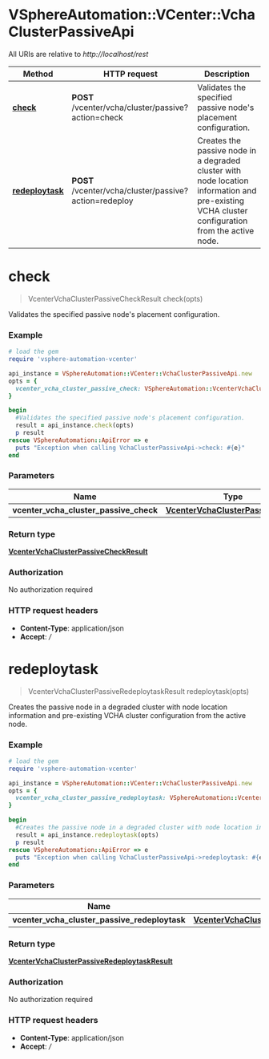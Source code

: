 # VSphereAutomation::VCenter::VchaClusterPassiveApi

All URIs are relative to *http://localhost/rest*

Method | HTTP request | Description
------------- | ------------- | -------------
[**check**](VchaClusterPassiveApi.md#check) | **POST** /vcenter/vcha/cluster/passive?action&#x3D;check | Validates the specified passive node&#39;s placement configuration.
[**redeploytask**](VchaClusterPassiveApi.md#redeploytask) | **POST** /vcenter/vcha/cluster/passive?action&#x3D;redeploy | Creates the passive node in a degraded cluster with node location information and pre-existing VCHA cluster configuration from the active node.


# **check**
> VcenterVchaClusterPassiveCheckResult check(opts)

Validates the specified passive node's placement configuration.

### Example
```ruby
# load the gem
require 'vsphere-automation-vcenter'

api_instance = VSphereAutomation::VCenter::VchaClusterPassiveApi.new
opts = {
  vcenter_vcha_cluster_passive_check: VSphereAutomation::VcenterVchaClusterPassiveCheck.new # VcenterVchaClusterPassiveCheck | 
}

begin
  #Validates the specified passive node's placement configuration.
  result = api_instance.check(opts)
  p result
rescue VSphereAutomation::ApiError => e
  puts "Exception when calling VchaClusterPassiveApi->check: #{e}"
end
```

### Parameters

Name | Type | Description  | Notes
------------- | ------------- | ------------- | -------------
 **vcenter_vcha_cluster_passive_check** | [**VcenterVchaClusterPassiveCheck**](VcenterVchaClusterPassiveCheck.md)|  | [optional] 

### Return type

[**VcenterVchaClusterPassiveCheckResult**](VcenterVchaClusterPassiveCheckResult.md)

### Authorization

No authorization required

### HTTP request headers

 - **Content-Type**: application/json
 - **Accept**: */*



# **redeploytask**
> VcenterVchaClusterPassiveRedeploytaskResult redeploytask(opts)

Creates the passive node in a degraded cluster with node location information and pre-existing VCHA cluster configuration from the active node.

### Example
```ruby
# load the gem
require 'vsphere-automation-vcenter'

api_instance = VSphereAutomation::VCenter::VchaClusterPassiveApi.new
opts = {
  vcenter_vcha_cluster_passive_redeploytask: VSphereAutomation::VcenterVchaClusterPassiveRedeploytask.new # VcenterVchaClusterPassiveRedeploytask | 
}

begin
  #Creates the passive node in a degraded cluster with node location information and pre-existing VCHA cluster configuration from the active node.
  result = api_instance.redeploytask(opts)
  p result
rescue VSphereAutomation::ApiError => e
  puts "Exception when calling VchaClusterPassiveApi->redeploytask: #{e}"
end
```

### Parameters

Name | Type | Description  | Notes
------------- | ------------- | ------------- | -------------
 **vcenter_vcha_cluster_passive_redeploytask** | [**VcenterVchaClusterPassiveRedeploytask**](VcenterVchaClusterPassiveRedeploytask.md)|  | [optional] 

### Return type

[**VcenterVchaClusterPassiveRedeploytaskResult**](VcenterVchaClusterPassiveRedeploytaskResult.md)

### Authorization

No authorization required

### HTTP request headers

 - **Content-Type**: application/json
 - **Accept**: */*



